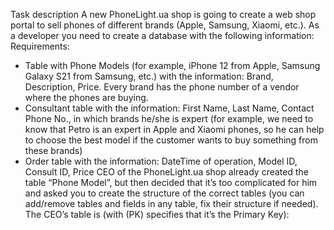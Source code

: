 Task description
A new PhoneLight.ua shop is going to create a web shop portal to sell phones of different brands (Apple,
Samsung, Xiaomi, etc.).
As a developer you need to create a database with the following information:
Requirements:
- Table with Phone Models (for example, iPhone 12 from Apple, Samsung Galaxy S21 from
Samsung, etc.) with the information: Brand, Description, Price. Every brand has the phone number of a
vendor where the phones are buying.
- Consultant table with the information: First Name, Last Name, Contact Phone No., in which
brands he/she is expert (for example, we need to know that Petro is an expert in Apple and Xiaomi
phones, so he can help to choose the best model if the customer wants to buy something from these
brands)
- Order table with the information: DateTime of operation, Model ID, Consult ID, Price
CEO of the PhoneLight.ua shop already created the table “Phone Model”, but then decided that it’s too
complicated for him and asked you to create the structure of the correct tables (you can add/remove
tables and fields in any table, fix their structure if needed).
The CEO’s table is (with (PK) specifies that it’s the Primary Key):